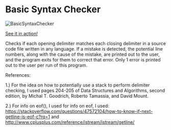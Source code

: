 # Basic Syntax Checker

![BasicSyntaxChecker](https://user-images.githubusercontent.com/43594702/119758283-23fcbf00-be5b-11eb-9a76-890e53e51da8.png)

[See it in action!](https://www.youtube.com/watch?v=qK8t-eQF7cA)

Checks if each opening delimiter matches each closing delimiter in a source code file written in any language. If a mistake is detected, the potential line numbers, along with the cause of the mistake, are printed out to the user, and the program exits for them to correct that error. Only 1 error is printed out to the user per run of this program.

References:

1.) For the idea on how to potentially use a stack to perform delimiter checking, I used pages 204-205 of Data Structures and Algorithms, second edition, by Michal T. Goodrich, Roberto Tamassia, and David Mount. 

2.) For info on eof(), I used for info on eof, I used: https://stackoverflow.com/questions/47572104/how-to-know-if-next-getline-is-eof-c?rq=1 and http://www.cplusplus.com/reference/istream/istream/getline/
